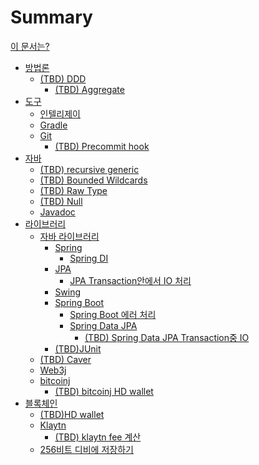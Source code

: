 # Summary

[이 문서는?](./tutorial.md)

- [방법론]()
  - [(TBD) DDD](./DDD.md)
    - [(TBD) Aggregate](./ddd-aggregate.md)
- [도구]()
  - [인텔리제이]()
  - [Gradle]()
  - [Git]()
    - [(TBD) Precommit hook](./precommit-hook.md)
- [자바]()
  - [(TBD) recursive generic](./recursive-generic.md)
  - [(TBD) Bounded Wildcards](./bounded-wildcards.md)
  - [(TBD) Raw Type](./raw-type.md)
  - [(TBD) Null](./null.md)
  - [Javadoc](./javadoc.md)
- [라이브러리]()
  - [자바 라이브러리]()
    - [Spring]()
      - [Spring DI](./spring-di.md)
    - [JPA]()
      - [JPA Transaction안에서 IO 처리](./jpa-transaction-io-call.md)
    - [Swing]()
    - [Spring Boot]()
      - [Spring Boot 에러 처리]()
      - [Spring Data JPA]()
        - [(TBD) Spring Data JPA Transaction중 IO](./spring-data-jpa-io-in-transaction.md)
    - [(TBD)JUnit](./junit.md)
  - [(TBD) Caver](./caver.md)
  - [Web3j]()
  - [bitcoinj]()
    - [(TBD) bitcoinj HD wallet](./bitcoinj-hdwallet.md)
- [블록체인]()
  - [(TBD)HD wallet](./hd-wallet.md)
  - [Klaytn]()
    - [(TBD) klaytn fee 계산](./klaytn-fee.md)
  - [256비트 디비에 저장하기]()
